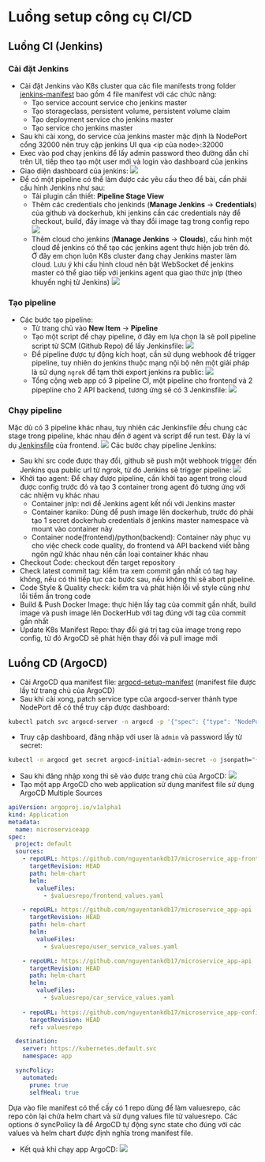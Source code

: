 # Luồng setup công cụ CI/CD
## Luồng CI (Jenkins)
### Cài đặt Jenkins
- Cài đặt Jenkins vào K8s cluster qua các file manifests trong folder [jenkins-manifest](../2.1.%20K8s%20Helm%20Chart/jenkins-manifest/) bao gồm 4 file manifest với các chức năng:
    - Tạo service account service cho jenkins master
    - Tạo storageclass, persistent volume, persistent volume claim
    - Tạo deployment service cho jenkins master
    - Tạo service cho jenkins master
- Sau khi cài xong, do service của jenkins master mặc định là NodePort cổng 32000 nên truy cập jenkins UI qua <ip của node>:32000
- Exec vào pod chạy jenkins để lấy admin password theo đường dẫn chỉ trên UI, tiếp theo tạo một user mới và login vào dashboard của jenkins
- Giao diện dashboard của jenkins:
![](../../images/jenkins-dashboard.png)
- Để có một pipeline có thể làm được các yêu cầu theo đề bài, cần phải cấu hình Jenkins như sau:
    - Tải plugin cần thiết: **Pipeline Stage View**
    - Thêm các credentials cho jenkinds (**Manage Jenkins** -> **Credentials**) của github và dockerhub, khi jenkins cần các credentials này để checkout, build, đẩy image và thay đổi image tag trong config repo
    ![](../../images/jenkins-credentials.png)
    - Thêm cloud cho  jenkins (**Manage Jenkins** -> **Clouds**), cấu hình một cloud để jenkins có thể tạo các jenkins agent thực hiện job trên đó. Ở đây em chọn luôn K8s cluster đang chạy Jenkins master làm cloud. Lưu ý khi cấu hình cloud nên bật WebSocket để jenkins master có thể giao tiếp với jenkins agent qua giao thức jnlp (theo khuyến nghị từ Jenkins)
    ![](../../images/jenkins-cloud.png)
### Tạo pipeline
- Các bước tạo pipeline:
    - Từ trang chủ vào **New Item** -> **Pipeline**
    - Tạo một script để chạy pipeline, ở đây em lựa chọn là sẽ poll pipeline script từ SCM (Github Repo) để lấy Jenkinsfile:
    ![](../../images/jenkins-pipeline.png)
    - Để pipeline được tự động kích hoạt, cần sử dụng webhook để trigger pipeline, tuy nhiên do jenkins thuộc mạng nội bộ nên một giải pháp là sử dụng `ngrok` để tạm thời export jenkins ra public:
    ![](../../images/jenkins-trigger.png)
    - Tổng cộng web app có 3 pipeline CI, một pipeline cho frontend và 2 pipepline cho 2 API backend, tương ứng sẽ có 3 Jenkinsfile:
    ![](../../images/jenkins-pipelines.png)
### Chạy pipeline
Mặc dù có 3 pipeline khác nhau, tuy nhiên các Jenkinsfile đều chung các stage trong pipeline, khác nhau đến ở agent và script để run test. Đây là ví dụ [Jenkinsfile](https://github.com/nguyentankdb17/microservice_app-frontend/blob/main/Jenkinsfile) của frontend. 
![](../../images/jenkins-pipleline-view.png)
Các bước chạy pipeline Jenkins:
- Sau khi src code được thay đổi, github sẽ push một webhook trigger đến Jenkins qua public url từ ngrok, từ đó Jenkins sẽ trigger pipeline:
![](../../images/jenkins-webhook.png)
- Khởi tạo agent: Để chạy được pipeline, cần khởi tạo agent trong cloud được config trước đó và tạo 3 container trong agent đó tương ứng với các nhiệm vụ khác nhau
    - Container jnlp: nơi để Jenkins agent kết nối với Jenkins master
    - Container kaniko: Dùng để push image lên dockerhub, trước đó phải tạo 1 secret dockerhub credentials ở jenkins master namespace và mount vào container này
    - Container node(frontend)/python(backend): Container này phục vụ cho việc check code quality, do frontend và API backend viết bằng ngôn ngữ khác nhau nên cần loại container khác nhau
- Checkout Code: checkout đến target repository
- Check latest commit tag: kiểm tra xem commit gần nhất có tag hay không, nếu có thì tiếp tục các bước sau, nếu không thì sẽ abort pipeline.
- Code Style & Quality check: kiểm tra và phát hiện lỗi về style cũng như lỗi tiềm ẩn trong code
- Build & Push Docker Image: thực hiện lấy tag của commit gần nhất, build image và push image lên DockerHub với tag đúng với tag của commit gần nhất
- Update K8s Manifest Repo: thay đổi giá trị tag của image trong repo config, từ đó ArgoCD sẽ phát hiện thay đổi và pull image mới

## Luồng CD (ArgoCD)
- Cài ArgoCD qua manifest file: [argocd-setup-manifest](../2.1.%20K8s%20Helm%20Chart/argocd-setup-manifest.yml) (manifest file được lấy từ trang chủ của ArgoCD)
- Sau khi cài xong, patch service type của argocd-server thành type NodePort để có thể truy cập được dashboard:
```bash
kubectl patch svc argocd-server -n argocd -p '{"spec": {"type": "NodePort"}}'
```
- Truy cập dashboard, đăng nhập với user là `admin` và password lấy từ secret:
```bash
kubectl -n argocd get secret argocd-initial-admin-secret -o jsonpath="{.data.password}" | base64 -d
```
- Sau khi đăng nhập xong thì sẽ vào được trang chủ của ArgoCD:
![](../../images/argocd-dashboard.png)
- Tạo một app ArgoCD cho web application sử dụng manifest file sử dụng ArgoCD Multiple Sources
```yaml
apiVersion: argoproj.io/v1alpha1
kind: Application
metadata:
  name: microserviceapp
spec:
  project: default
  sources:
    - repoURL: https://github.com/nguyentankdb17/microservice_app-frontend
      targetRevision: HEAD
      path: helm-chart
      helm:
        valueFiles:
          - $valuesrepo/frontend_values.yaml

    - repoURL: https://github.com/nguyentankdb17/microservice_app-api
      targetRevision: HEAD
      path: helm-chart
      helm:
        valueFiles:
          - $valuesrepo/user_service_values.yaml

    - repoURL: https://github.com/nguyentankdb17/microservice_app-api
      targetRevision: HEAD
      path: helm-chart
      helm:
        valueFiles:
          - $valuesrepo/car_service_values.yaml
      
    - repoURL: https://github.com/nguyentankdb17/microservice_app-config
      targetRevision: HEAD
      ref: valuesrepo

  destination:
    server: https://kubernetes.default.svc
    namespace: app

  syncPolicy:
    automated:
      prune: true
      selfHeal: true
```
Dựa vào file manifest có thể cấy có 1 repo dùng để làm valuesrepo, các repo còn lại chứa helm chart và sử dụng values file từ valuesrepo. Các options ở syncPolicy là để ArgoCD tự động sync state cho đúng với các values và helm chart được định nghĩa trong manifest file.
- Kết quả khi chạy app ArgoCD:
![](../../images/argocd.png)
